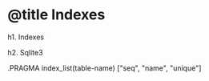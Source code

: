 # @title Indexes

h1. Indexes

h2. Sqlite3

.PRAGMA index_list(table-name)
  ["seq", "name", "unique"]



